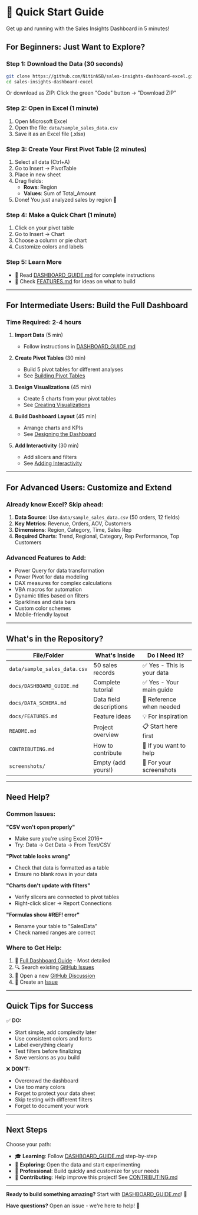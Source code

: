 # 🚀 Quick Start Guide

Get up and running with the Sales Insights Dashboard in 5 minutes!

## For Beginners: Just Want to Explore?

### Step 1: Download the Data (30 seconds)
```bash
git clone https://github.com/NitinNSB/sales-insights-dashboard-excel.git
cd sales-insights-dashboard-excel
```

Or download as ZIP: Click the green "Code" button → "Download ZIP"

### Step 2: Open in Excel (1 minute)
1. Open Microsoft Excel
2. Open the file: `data/sample_sales_data.csv`
3. Save it as an Excel file (.xlsx)

### Step 3: Create Your First Pivot Table (2 minutes)
1. Select all data (Ctrl+A)
2. Go to Insert → PivotTable
3. Place in new sheet
4. Drag fields:
   - **Rows**: Region
   - **Values**: Sum of Total_Amount
5. Done! You just analyzed sales by region 🎉

### Step 4: Make a Quick Chart (1 minute)
1. Click on your pivot table
2. Go to Insert → Chart
3. Choose a column or pie chart
4. Customize colors and labels

### Step 5: Learn More
- 📖 Read [DASHBOARD_GUIDE.md](docs/DASHBOARD_GUIDE.md) for complete instructions
- 🎯 Check [FEATURES.md](docs/FEATURES.md) for ideas on what to build

---

## For Intermediate Users: Build the Full Dashboard

### Time Required: 2-4 hours

1. **Import Data** (5 min)
   - Follow instructions in [DASHBOARD_GUIDE.md](docs/DASHBOARD_GUIDE.md#setup-and-data-import)

2. **Create Pivot Tables** (30 min)
   - Build 5 pivot tables for different analyses
   - See [Building Pivot Tables](docs/DASHBOARD_GUIDE.md#building-pivot-tables)

3. **Design Visualizations** (45 min)
   - Create 5 charts from your pivot tables
   - See [Creating Visualizations](docs/DASHBOARD_GUIDE.md#creating-visualizations)

4. **Build Dashboard Layout** (45 min)
   - Arrange charts and KPIs
   - See [Designing the Dashboard](docs/DASHBOARD_GUIDE.md#designing-the-dashboard)

5. **Add Interactivity** (30 min)
   - Add slicers and filters
   - See [Adding Interactivity](docs/DASHBOARD_GUIDE.md#adding-interactivity)

---

## For Advanced Users: Customize and Extend

### Already know Excel? Skip ahead:

1. **Data Source**: Use `data/sample_sales_data.csv` (50 orders, 12 fields)
2. **Key Metrics**: Revenue, Orders, AOV, Customers
3. **Dimensions**: Region, Category, Time, Sales Rep
4. **Required Charts**: Trend, Regional, Category, Rep Performance, Top Customers

### Advanced Features to Add:
- Power Query for data transformation
- Power Pivot for data modeling
- DAX measures for complex calculations
- VBA macros for automation
- Dynamic titles based on filters
- Sparklines and data bars
- Custom color schemes
- Mobile-friendly layout

---

## What's in the Repository?

| File/Folder | What's Inside | Do I Need It? |
|-------------|---------------|---------------|
| `data/sample_sales_data.csv` | 50 sales records | ✅ Yes - This is your data |
| `docs/DASHBOARD_GUIDE.md` | Complete tutorial | ✅ Yes - Your main guide |
| `docs/DATA_SCHEMA.md` | Data field descriptions | 📖 Reference when needed |
| `docs/FEATURES.md` | Feature ideas | 💡 For inspiration |
| `README.md` | Project overview | 📋 Start here first |
| `CONTRIBUTING.md` | How to contribute | 🤝 If you want to help |
| `screenshots/` | Empty (add yours!) | 📸 For your screenshots |

---

## Need Help?

### Common Issues:

**"CSV won't open properly"**
- Make sure you're using Excel 2016+
- Try: Data → Get Data → From Text/CSV

**"Pivot table looks wrong"**
- Check that data is formatted as a table
- Ensure no blank rows in your data

**"Charts don't update with filters"**
- Verify slicers are connected to pivot tables
- Right-click slicer → Report Connections

**"Formulas show #REF! error"**
- Rename your table to "SalesData"
- Check named ranges are correct

### Where to Get Help:

1. 📖 [Full Dashboard Guide](docs/DASHBOARD_GUIDE.md) - Most detailed
2. 🔍 Search existing [GitHub Issues](https://github.com/NitinNSB/sales-insights-dashboard-excel/issues)
3. 💬 Open a new [GitHub Discussion](https://github.com/NitinNSB/sales-insights-dashboard-excel/discussions)
4. 📧 Create an [Issue](https://github.com/NitinNSB/sales-insights-dashboard-excel/issues/new)

---

## Quick Tips for Success

✅ **DO:**
- Start simple, add complexity later
- Use consistent colors and fonts
- Label everything clearly
- Test filters before finalizing
- Save versions as you build

❌ **DON'T:**
- Overcrowd the dashboard
- Use too many colors
- Forget to protect your data sheet
- Skip testing with different filters
- Forget to document your work

---

## Next Steps

Choose your path:

- 🎓 **Learning**: Follow [DASHBOARD_GUIDE.md](docs/DASHBOARD_GUIDE.md) step-by-step
- 🚀 **Exploring**: Open the data and start experimenting
- 💼 **Professional**: Build quickly and customize for your needs
- 🤝 **Contributing**: Help improve this project! See [CONTRIBUTING.md](CONTRIBUTING.md)

---

**Ready to build something amazing?** Start with [DASHBOARD_GUIDE.md](docs/DASHBOARD_GUIDE.md)! 💪

**Have questions?** Open an issue - we're here to help! 🤝
